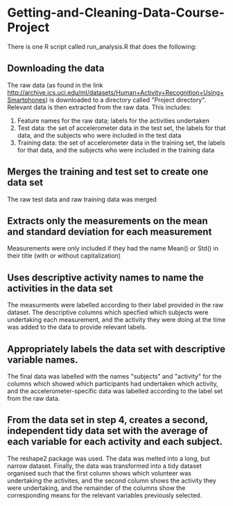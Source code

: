 # Getting-and-Cleaning-Data-Course-Project
There is one R script called run_analysis.R that does the following:
## Downloading the data
The raw data (as found in the link http://archive.ics.uci.edu/ml/datasets/Human+Activity+Recognition+Using+Smartphones) is downloaded to a directory called "Project directory". Relevant data is then extracted from the raw data. This includes:
1. Feature names for the raw data; labels for the activities undertaken
2. Test data: the set of accelerometer data in the test set, the labels for that data, and the subjects who were included in the test data
3. Training data: the set of accelerometer data in the training set, the labels for that data, and the subjects who were included in the training data

## Merges the training and test set to create one data set
The raw test data and raw training data was merged

## Extracts only the measurements on the mean and standard deviation for each measurement
Measurements were only included if they had the name Mean() or Std() in their title (with or without capitalization)

## Uses descriptive activity names to name the activities in the data set
The measurments were labelled according to their label provided in the raw dataset. The descriptive columns which specfied which subjects were undertaking each measurement, and the activity they were doing at the time was added to the data to provide relevant labels.

## Appropriately labels the data set with descriptive variable names.
The final data was labelled with the names "subjects" and "activity" for the columns which showed which participants had undertaken which activity, and the accelerometer-specific data was labelled according to the label set from the raw data.

## From the data set in step 4, creates a second, independent tidy data set with the average of each variable for each activity and each subject.
The reshape2 package was used. The data was melted into a long, but narrow dataset. Finally, the data was transformed into a tidy dataset organised such that the first column shows which volunteer was undertaking the activites, and the second column shows the activity they were undertaking, and the remainder of the columns show the corresponding means for the relevant variables previously selected. 
